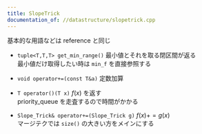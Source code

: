 ```yaml
---
title: SlopeTrick
documentation_of: //datastructure/slopetrick.cpp
---
```


基本的な用語などは reference と同じ  

* ```tuple<T,T,T> get_min_range()```
最小値とそれを取る閉区間が返る  
最小値だけ取得したい時は ```min_f``` を直接参照する  

* ```void operator+=(const T&a)```
定数加算

* ```T operator()(T x)```
$f(x)$ を返す  
priority_queue を走査するので時間がかかる  

* ```Slope_Trick& operator+=(Slope_Trick g)```
$f(x)+=g(x)$  
マージテクでは ```size()``` の大きい方をメインにする



 